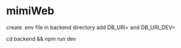 # mimiWeb

create .env file in backend directory
add DB_URI=<path to production database> and DB_URI_DEV=<path to development database>

cd backend && npm run dev
